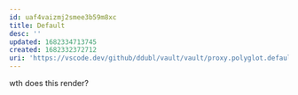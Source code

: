 ```yaml
---
id: uaf4vaizmj2smee3b59m8xc
title: Default
desc: ''
updated: 1682334713745
created: 1682332372712
uri: 'https://vscode.dev/github/ddubl/vault/vault/proxy.polyglot.default.md#L7'
---
```


wth does this render?
